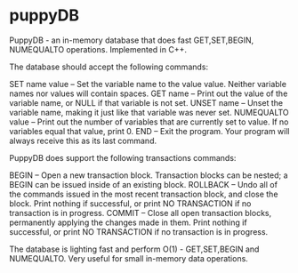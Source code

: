 # puppyDB
PuppyDB - an in-memory database that does fast GET,SET,BEGIN, NUMEQUALTO operations. 
Implemented in C++.

The database should accept the following commands:

SET name value – Set the variable name to the value value. Neither variable names nor values will contain spaces.
GET name – Print out the value of the variable name, or NULL if that variable is not set.
UNSET name – Unset the variable name, making it just like that variable was never set.
NUMEQUALTO value – Print out the number of variables that are currently set to value. If no variables equal that value, print 0.
END – Exit the program. Your program will always receive this as its last command.

PuppyDB does support the following transactions commands:

BEGIN – Open a new transaction block. Transaction blocks can be nested; a BEGIN can be issued inside of an existing block.
ROLLBACK – Undo all of the commands issued in the most recent transaction block, and close the block. Print nothing if successful, or print NO TRANSACTION if no transaction is in progress.
COMMIT – Close all open transaction blocks, permanently applying the changes made in them. Print nothing if successful, or print NO TRANSACTION if no transaction is in progress.

The database is lighting fast and perform O(1) - GET,SET,BEGIN and NUMEQUALTO.
Very useful for small in-memory data operations.
